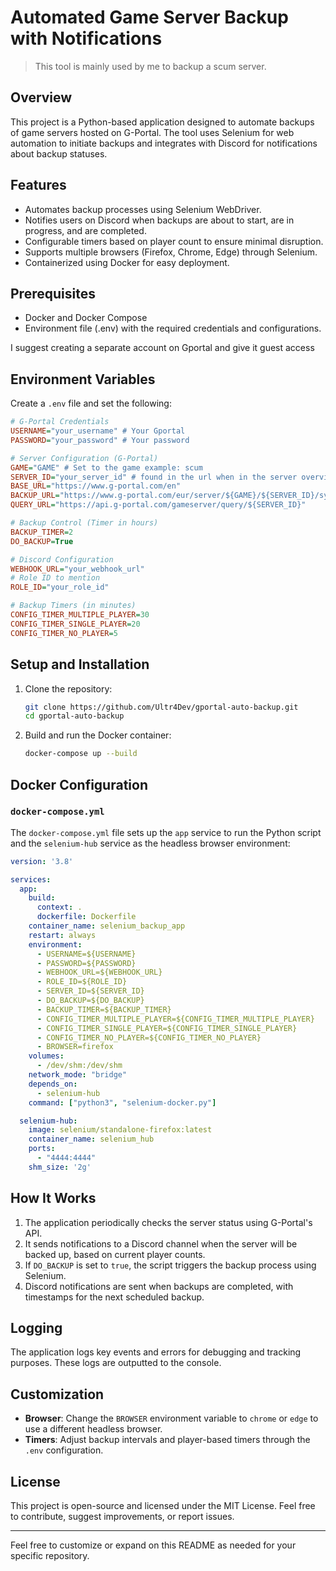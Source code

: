 # Automated Game Server Backup with Notifications
> This tool is mainly used  by me to backup a scum server.
## Overview

This project is a Python-based application designed to automate backups of game servers hosted on G-Portal. The tool uses Selenium for web automation to initiate backups and integrates with Discord for notifications about backup statuses.

## Features

- Automates backup processes using Selenium WebDriver.
- Notifies users on Discord when backups are about to start, are in progress, and are completed.
- Configurable timers based on player count to ensure minimal disruption.
- Supports multiple browsers (Firefox, Chrome, Edge) through Selenium.
- Containerized using Docker for easy deployment.

## Prerequisites

- Docker and Docker Compose
- Environment file (.env) with the required credentials and configurations.

I suggest creating a separate account on Gportal and give it guest access

## Environment Variables

Create a `.env` file and set the following:

```ini
# G-Portal Credentials
USERNAME="your_username" # Your Gportal
PASSWORD="your_password" # Your password

# Server Configuration (G-Portal)
GAME="GAME" # Set to the game example: scum
SERVER_ID="your_server_id" # found in the url when in the server overview
BASE_URL="https://www.g-portal.com/en"
BACKUP_URL="https://www.g-portal.com/eur/server/${GAME}/${SERVER_ID}/system/backup" 
QUERY_URL="https://api.g-portal.com/gameserver/query/${SERVER_ID}"

# Backup Control (Timer in hours)
BACKUP_TIMER=2
DO_BACKUP=True

# Discord Configuration
WEBHOOK_URL="your_webhook_url"
# Role ID to mention
ROLE_ID="your_role_id"

# Backup Timers (in minutes)
CONFIG_TIMER_MULTIPLE_PLAYER=30
CONFIG_TIMER_SINGLE_PLAYER=20
CONFIG_TIMER_NO_PLAYER=5

```

## Setup and Installation

1. Clone the repository:
   ```bash
   git clone https://github.com/Ultr4Dev/gportal-auto-backup.git
   cd gportal-auto-backup
   ```

2. Build and run the Docker container:
   ```bash
   docker-compose up --build
   ```

## Docker Configuration

### `docker-compose.yml`

The `docker-compose.yml` file sets up the `app` service to run the Python script and the `selenium-hub` service as the headless browser environment:

```yaml
version: '3.8'

services:
  app:
    build:
      context: .
      dockerfile: Dockerfile
    container_name: selenium_backup_app
    restart: always
    environment:
      - USERNAME=${USERNAME}
      - PASSWORD=${PASSWORD}
      - WEBHOOK_URL=${WEBHOOK_URL}
      - ROLE_ID=${ROLE_ID}
      - SERVER_ID=${SERVER_ID}
      - DO_BACKUP=${DO_BACKUP}
      - BACKUP_TIMER=${BACKUP_TIMER}
      - CONFIG_TIMER_MULTIPLE_PLAYER=${CONFIG_TIMER_MULTIPLE_PLAYER}
      - CONFIG_TIMER_SINGLE_PLAYER=${CONFIG_TIMER_SINGLE_PLAYER}
      - CONFIG_TIMER_NO_PLAYER=${CONFIG_TIMER_NO_PLAYER}
      - BROWSER=firefox
    volumes:
      - /dev/shm:/dev/shm
    network_mode: "bridge"
    depends_on:
      - selenium-hub
    command: ["python3", "selenium-docker.py"]

  selenium-hub:
    image: selenium/standalone-firefox:latest
    container_name: selenium_hub
    ports:
      - "4444:4444"
    shm_size: '2g'
```

## How It Works

1. The application periodically checks the server status using G-Portal's API.
2. It sends notifications to a Discord channel when the server will be backed up, based on current player counts.
3. If `DO_BACKUP` is set to `true`, the script triggers the backup process using Selenium.
4. Discord notifications are sent when backups are completed, with timestamps for the next scheduled backup.

## Logging

The application logs key events and errors for debugging and tracking purposes. These logs are outputted to the console.

## Customization

- **Browser**: Change the `BROWSER` environment variable to `chrome` or `edge` to use a different headless browser.
- **Timers**: Adjust backup intervals and player-based timers through the `.env` configuration.

## License

This project is open-source and licensed under the MIT License. Feel free to contribute, suggest improvements, or report issues.

---

Feel free to customize or expand on this README as needed for your specific repository.
